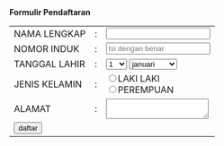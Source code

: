 <html>
    <head>
        <title>Formulir</title>
    </head>
    <body>
        <b>Formulir Pendaftaran</b>
        <form method="post">
            <table>
                <tr>
                    <td>NAMA LENGKAP</td>
                    <td>:</td>
                    <td><input type="text" name="txtnama"></td>
                </tr>
                <tr>
                    <td>NOMOR INDUK</td>
                    <td>:</td>
                    <td><input type="text" placeholder="Isi dengan benar"></td>
                </tr>
                <tr>
                    <td>TANGGAL LAHIR</td>
                    <td>:</td>
                    <td><select>
                        <option value="1">1</option>
                        <option value="2">2</option>
                        <option value="3">3</option>
                        <option value="4">4</option>
                        <option value="5">5</option>
                        <option value="6">6</option>
                        <option value="7">7</option>
                        <option value="8">8</option>
                        <option value="9">9</option>
                        <option value="10">10</option>
                        <option value="11">11</option>
                        <option value="12">12</option>
                        <option value="13">13</option>
                        <option value="14">14</option>
                        <option value="15">15</option>
                        <option value="16">16</option>
                        <option value="17">17</option>
                        <option value="18">18</option>
                        <option value="19">19</option>
                        <option value="20">20</option>
                    </select>
                <select>
                    <option value="jan">januari</option>
                    <option value="feb">februari</option>
                    <option value="maret">maret</option>
                    <option value="apr">april</option>
                    <option value="mei">mei</option>
                    <option value="juni">juni</option>
                    <option value="juli">juli</option>
                    <option value="agust">agustus</option>
                    <option value="sep">september</option>
                    <option value="okto">oktober</option>
                    <option value="nove">november</option>
                    <option value="des">desember</option>
                </select></td>
                </tr>
                <tr>
                    <td>JENIS KELAMIN</td>
                    <td>:</td>
                    <td><input type="radio">LAKI LAKI<br>
                <input type="radio">PEREMPUAN</td>
                </tr>
                <tr>
                    <td>ALAMAT</td>
                    <td>:</td>
                    <td><textarea></textarea></td>
                </tr>
                <tr>
                    <td><input type="submit" value="daftar"></td>
                </tr>
            </table>
        </form>
    </body>
</html>
